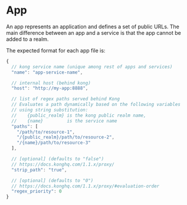 # App

An app represents an application and defines a set of public URLs.
The main difference between an app and a service is that the app cannot be added to a realm.


The expected format for each app file is:

```javascript
{
  // kong service name (unique among rest of apps and services)
  "name": "app-service-name",

  // internal host (behind kong)
  "host": "http://my-app:8888",

  // list of regex paths served behind Kong
  // Evaluates a path dynamically based on the following variables
  // using string substitution:
  //    {public_realm} is the kong public realm name,
  //    {name}         is the service name
  "paths": [
    "/path/to/resource-1",
    "/{public_realm}/path/to/resource-2",
    "/{name}/path/to/resource-3"
  ],

  // [optional] (defaults to "false")
  // https://docs.konghq.com/1.1.x/proxy/
  "strip_path": "true",

  // [optional] (defaults to "0")
  // https://docs.konghq.com/1.1.x/proxy/#evaluation-order
  "regex_priority": 0
}
```
